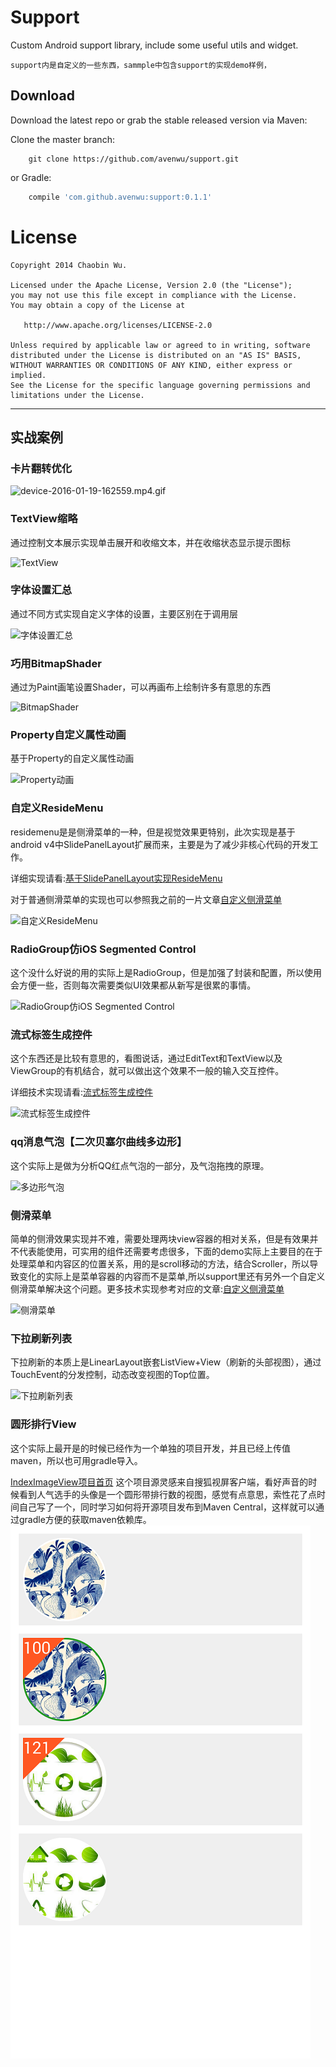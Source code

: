 Support
========

Custom Android support library, include some useful utils and widget.

	support内是自定义的一些东西，sammple中包含support的实现demo样例，

Download
-------
Download the latest repo or grab the stable released version via Maven:

Clone the master branch:

```
	git clone https://github.com/avenwu/support.git
```

or Gradle:

```Groovy
	compile 'com.github.avenwu:support:0.1.1'
```


License
=======

    Copyright 2014 Chaobin Wu.

    Licensed under the Apache License, Version 2.0 (the "License");
    you may not use this file except in compliance with the License.
    You may obtain a copy of the License at

       http://www.apache.org/licenses/LICENSE-2.0

    Unless required by applicable law or agreed to in writing, software
    distributed under the License is distributed on an "AS IS" BASIS,
    WITHOUT WARRANTIES OR CONDITIONS OF ANY KIND, either express or implied.
    See the License for the specific language governing permissions and
    limitations under the License.


---

实战案例
-------

### 卡片翻转优化

![device-2016-01-19-162559.mp4.gif](images/device-2016-01-19-162559.mp4.gif)

### TextView缩略
通过控制文本展示实现单击展开和收缩文本，并在收缩状态显示提示图标

![TextView](http://7u2jir.com1.z0.glb.clouddn.com/expand_text.gif)

### 字体设置汇总
通过不同方式实现自定义字体的设置，主要区别在于调用层

![字体设置汇总](http://7u2jir.com1.z0.glb.clouddn.com/device-2015-10-08-173228.png)


### 巧用BitmapShader
通过为Paint画笔设置Shader，可以再画布上绘制许多有意思的东西

![BitmapShader](http://7u2jir.com1.z0.glb.clouddn.com/bitmapshader_imageview.gif)


### Property自定义属性动画
基于Property的自定义属性动画

![Property动画](http://7u2jir.com1.z0.glb.clouddn.com/property_animation.gif)

### 自定义ResideMenu
residemenu是是侧滑菜单的一种，但是视觉效果更特别，此次实现是基于android v4中SlidePanelLayout扩展而来，主要是为了减少非核心代码的开发工作。

详细实现请看:[基于SlidePanelLayout实现ResideMenu](http://avenwu.net/2015/02/24/custom_slide_panel_layout_as_reside_style_on_dribble_and_qq)

对于普通侧滑菜单的实现也可以参照我之前的一片文章[自定义侧滑菜单](http://avenwu.net/customlayout/2014/12/16/sliding_menu/)

![自定义ResideMenu](http://7u2jir.com1.z0.glb.clouddn.com/custom_residemenu.gif)

### RadioGroup仿iOS Segmented Control
这个没什么好说的用的实际上是RadioGroup，但是加强了封装和配置，所以使用会方便一些，否则每次需要类似UI效果都从新写是很累的事情。

![RadioGroup仿iOS Segmented Control ](http://7u2jir.com1.z0.glb.clouddn.com/styled_radiogroup.png)

### 流式标签生成控件
这个东西还是比较有意思的，看图说话，通过EditText和TextView以及ViewGroup的有机结合，就可以做出这个效果不一般的输入交互控件。

详细技术实现请看:[流式标签生成控件](http://avenwu.net/customlayout/2015/01/18/tag_layout)

![流式标签生成控件](http://7u2jir.com1.z0.glb.clouddn.com/tag_input_layout_demo.gif)

### qq消息气泡【二次贝塞尔曲线多边形】
这个实际上是做为分析QQ红点气泡的一部分，及气泡拖拽的原理。

![多边形气泡](http://7u2jir.com1.z0.glb.clouddn.com/polygon_bezier.gif)


### 侧滑菜单
简单的侧滑效果实现并不难，需要处理两块view容器的相对关系，但是有效果并不代表能使用，可实用的组件还需要考虑很多，下面的demo实际上主要目的在于处理菜单和内容区的位置关系，用的是scroll移动的方法，结合Scroller，所以导致变化的实际上是菜单容器的内容而不是菜单,所以support里还有另外一个自定义侧滑菜单解决这个问题。更多技术实现参考对应的文章:[自定义侧滑菜单](http://avenwu.net/customlayout/2014/12/16/sliding_menu/)

![侧滑菜单](http://7u2jir.com1.z0.glb.clouddn.com/drawermenu.gif)

### 下拉刷新列表
下拉刷新的本质上是LinearLayout嵌套ListView+View（刷新的头部视图），通过TouchEvent的分发控制，动态改变视图的Top位置。

![下拉刷新列表](http://7u2jir.com1.z0.glb.clouddn.com/pulltorefresh.gif)


### 圆形排行View
这个实际上最开是的时候已经作为一个单独的项目开发，并且已经上传值maven，所以也可用gradle导入。

[IndexImageView项目首页](http://avenwu.net/IndexImageView/) 
这个项目源灵感来自搜狐视屏客户端，看好声音的时候看到人气选手的头像是一个圆形带排行数的视图，感觉有点意思，索性花了点时间自己写了一个，同时学习如何将开源项目发布到Maven Central，这样就可以通过gradle方便的获取maven依赖库。  
![Screenshot](https://github.com/avenwu/IndexImageView/raw/master/device-2014-10-21-164818.png)





